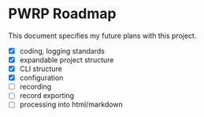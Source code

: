 # PWRP Roadmap

This document specifies my future plans with this project.

- [x] coding, logging standards
- [x] expandable project structure
- [x] CLI structure
- [x] configuration
- [ ] recording
- [ ] record exporting
- [ ] processing into html/markdown